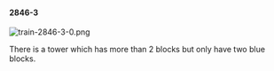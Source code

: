 #### 2846-3
![train-2846-3-0.png](https://github.com/lil-lab/nlvr/raw/master/nlvr/train/images/57/train-2846-3-0.png "train-2846-3-0.png")

There is a tower which has more than 2 blocks but only have two blue blocks.